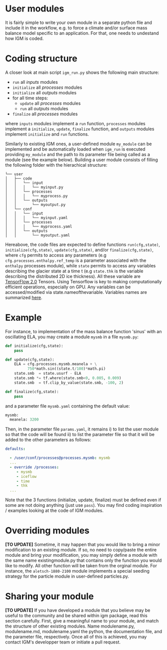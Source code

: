 # User modules

It is fairly simple to write your own module in a separate python file and include it in the workflow, e.g. to force a climate and/or surface mass balance model specific to an application. For that, one needs to undestand how IGM is coded.

# Coding structure

A closer look at main script `igm_run.py` shows the following main structure:
 
- `run` all *inputs* modules
- `initialize` all *processes* modules
- `initialize` all *outputs* modules
- for all time steps:
     - `update` all *processes* modules
     - `run` all *outputs* modules
- `finalize` all *processes* modules

where `inputs` modules implement a `run` function, `processes` modules implement a `initialize`, `update`, `finalize` function, and `outputs` modules implement  `initialize` and `run` functions.

Similarly to existing IGM ones, a user-defined module `my_module` can be implemented and be automatically loaded when `igm_run` is executed providing `my_module` and the path to its parameter file being called as a module (see the example below). Building a user module consists of filling the following folder with the hierachical structure:

``` 
└── user
│   ├── code
│   │   └── input
│   │   │   └── myinput.py
│   │   └── processes
│   │   │   └── myprocess.py
│   │   └── outputs
│   │       └── myoutput.py
│   └── conf
│   │   └── input
│   │   │   └── myinput.yaml
│   │   └── processes
│   │   │   └── myprocess.yaml
│   │   └── outputs
│   │       └── myoutput.yaml
```

Hereabove, the code files are expected to define functions `run(cfg,state)`, `initialize(cfg,state)`, `update(cfg,state)`, and/or `finalize(cfg,state)`, where `cfg` permits to access any parameters (e.g `cfg.processes.enthalpy.ref_temp` is a parameter associated with the `enthalpy` processes module), while `state` permits to access any 
variables describing the glacier state at a time t (e.g `state.thk` is the variable describing the distributed 2D ice thickness). All these variable are [TensorFlow 2.0](https://www.tensorflow.org/) Tensors. Using Tensorflow is key to making computationally efficient operations, especially on GPU. Any variables can be accessed/modified via state.nameofthevariable. Variables names are summarized [here](XXX).

# Example

For instance, to implementation of the mass balance function 'sinus' with an oscillating ELA, you may create a module `mysmb` in a file `mysmb.py`:

```python
def initialize(cfg,state):
    pass

def update(cfg,state): 
    ELA = cfg.processes.mysmb.meanela + \
          750*math.sin((state.t/100)*math.pi) 
    state.smb  = state.usurf - ELA
    state.smb *= tf.where(state.smb<0, 0.005, 0.009)
    state.smb  = tf.clip_by_value(state.smb, -100, 2) 

def finalize(cfg,state):
    pass
```

and a parameter file `mysmb.yaml` containing the default value:

```python
mysmb:
  meanela: 3200
```

Then, in the parameter file `params.yaml`, it remains i) to list the user module so that the code will be found ii) to list the parameter file so that it will be added to the other parameters as follows:

```yaml
defaults:

  - /user/conf/processes@processes.mysmb: mysmb
  ...
  - override /processes:  
     - mysmb
     - iceflow
     - time
     - thk 
  ...
```

Note that the 3 functions (initialize, update, finalize) must be defined even if some are not doing anything (just use `pass`). You may find coding inspiration / examples looking at the code of IGM modules.

# Overriding modules

**[TO UPDATE]** Sometime, it may happen that you would like to bring a minor modification to an existing module. If so, no need to copy/paste the entire module and bring your modification, you may simply define a module with the same name existingmodule.py that contains only the function you would like to modify. All other function will be taken from the orginal module. For instance, the `aletsch-1880-2100` module implements a special seeding strategy for the particle module in user-defined particles.py.  

# Sharing your module

**[TO UPDATE]** If you have developed a module that you believe may be useful to the community and be shared within igm package, read this section carefully. First, give a meaningful name to your module, and match the structure of other existing modules. Name modulename.py, modulename.md, modulename.yaml the python, the documentation file, and the parameter file, respectively. Once all of this is achieved, you may contact IGM's developper team or initiate a pull request.







 
